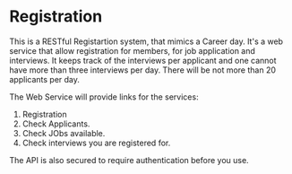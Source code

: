# Registration

This is a RESTful Registartion system, that mimics a Career day. 
It's a web service that allow registration for members, for job application and
interviews. 
It keeps track of the interviews per applicant and one cannot have more than three 
interviews per day. There will be not more than 20 applicants per day.

The Web Service will provide links for the services: 
 1. Registration
 2. Check  Applicants.
 3. Check JObs available.
 4. Check interviews you  are registered for.
 
 The API is also secured to require authentication before you use. 
